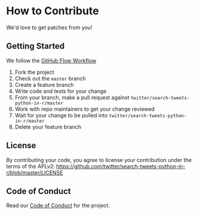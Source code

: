 # How to Contribute

We'd love to get patches from you!

## Getting Started

We follow the [GitHub Flow Workflow](https://guides.github.com/introduction/flow/)

1. Fork the project
1. Check out the `master` branch
1. Create a feature branch
1. Write code and tests for your change
1. From your branch, make a pull request against `twitter/search-tweets-python-in-r/master`
1. Work with repo maintainers to get your change reviewed
1. Wait for your change to be pulled into `twitter/search-tweets-python-in-r/master`
1. Delete your feature branch

## License

By contributing your code, you agree to license your contribution under the
terms of the APLv2: https://github.com/twitter/search-tweets-python-in-r/blob/master/LICENSE

## Code of Conduct

Read our [Code of Conduct](CODE_OF_CONDUCT.md) for the project.
